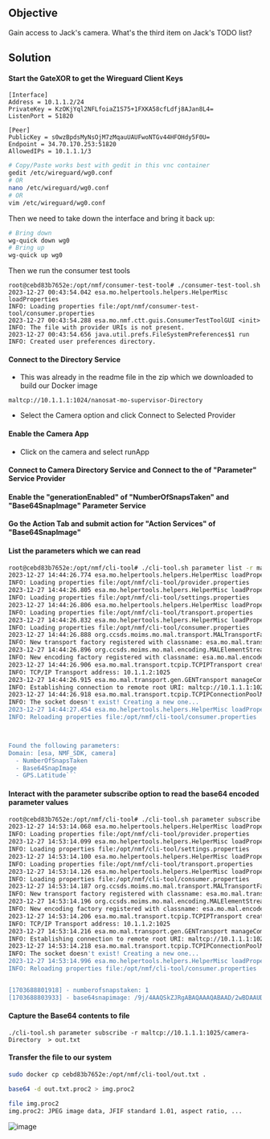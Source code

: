## Objective
Gain access to Jack's camera. What's the third item on Jack's TODO list?

## Solution

#### Start the GateXOR to get the Wireguard Client Keys
```
[Interface]
Address = 10.1.1.2/24
PrivateKey = KzOKjYql2NFLfoiaZ1S75+1FXKA58cfLdfj8AJan8L4=
ListenPort = 51820

[Peer]
PublicKey = s0wzBpdsMyNsOjM7zMqauUAUFwoNTGv44HFOHdy5F0U=
Endpoint = 34.70.170.253:51820
AllowedIPs = 10.1.1.1/3
```
``` bash
# Copy/Paste works best with gedit in this vnc container
gedit /etc/wireguard/wg0.conf
# OR
nano /etc/wireguard/wg0.conf
# OR
vim /etc/wireguard/wg0.conf
```

Then we need to take down the interface and bring it back up:

``` bash
# Bring down
wg-quick down wg0
# Bring up
wg-quick up wg0
```
Then we run the consumer test tools
```
root@cebd83b7652e:/opt/nmf/consumer-test-tool# ./consumer-test-tool.sh 
2023-12-27 00:43:54.042 esa.mo.helpertools.helpers.HelperMisc loadProperties
INFO: Loading properties file:/opt/nmf/consumer-test-tool/consumer.properties
2023-12-27 00:43:54.288 esa.mo.nmf.ctt.guis.ConsumerTestToolGUI <init>
INFO: The file with provider URIs is not present.
2023-12-27 00:43:54.656 java.util.prefs.FileSystemPreferences$1 run
INFO: Created user preferences directory.

```

#### Connect to the Directory Service

- This was already in the readme file in the zip which we downloaded to build our Docker image
```
maltcp://10.1.1.1:1024/nanosat-mo-supervisor-Directory
```
- Select the Camera option and click Connect to Selected Provider

#### Enable the Camera App
- Click on the camera and select runApp

#### Connect to Camera Directory Service and Connect to the of "Parameter" Service Provider
 
#### Enable the "generationEnabled" of "NumberOfSnapsTaken" and "Base64SnapImage" Parameter Service

#### Go the Action Tab and submit action for "Action Services" of "Base64SnapImage"

#### List the parameters which we can read
```bash
root@cebd83b7652e:/opt/nmf/cli-tool# ./cli-tool.sh parameter list -r maltcp://10.1.1.1:1025/camera-Directory
2023-12-27 14:44:26.774 esa.mo.helpertools.helpers.HelperMisc loadProperties
INFO: Loading properties file:/opt/nmf/cli-tool/provider.properties
2023-12-27 14:44:26.805 esa.mo.helpertools.helpers.HelperMisc loadProperties
INFO: Loading properties file:/opt/nmf/cli-tool/settings.properties
2023-12-27 14:44:26.806 esa.mo.helpertools.helpers.HelperMisc loadProperties
INFO: Loading properties file:/opt/nmf/cli-tool/transport.properties
2023-12-27 14:44:26.832 esa.mo.helpertools.helpers.HelperMisc loadProperties
INFO: Loading properties file:/opt/nmf/cli-tool/consumer.properties
2023-12-27 14:44:26.888 org.ccsds.moims.mo.mal.transport.MALTransportFactory newFactory
INFO: New transport factory registered with classname: esa.mo.mal.transport.tcpip.TCPIPTransportFactoryImpl
2023-12-27 14:44:26.896 org.ccsds.moims.mo.mal.encoding.MALElementStreamFactory newFactory
INFO: New encoding factory registered with classname: esa.mo.mal.encoder.binary.fixed.FixedBinaryStreamFactory
2023-12-27 14:44:26.906 esa.mo.mal.transport.tcpip.TCPIPTransport createTransportAddress
INFO: TCP/IP Transport address: 10.1.1.2:1025
2023-12-27 14:44:26.915 esa.mo.mal.transport.gen.GENTransport manageCommunicationChannel
INFO: Establishing connection to remote root URI: maltcp://10.1.1.1:1025
2023-12-27 14:44:26.918 esa.mo.mal.transport.tcpip.TCPIPConnectionPoolManager get
INFO: The socket doesn't exist! Creating a new one...
2023-12-27 14:44:27.454 esa.mo.helpertools.helpers.HelperMisc loadProperties
INFO: Reloading properties file:/opt/nmf/cli-tool/consumer.properties



Found the following parameters: 
Domain: [esa, NMF_SDK, camera]
  - NumberOfSnapsTaken
  - Base64SnapImage
  - GPS.Latitude```

```

#### Interact with the parameter subscribe option to read the base64 encoded parameter values
```bash 
root@cebd83b7652e:/opt/nmf/cli-tool# ./cli-tool.sh parameter subscribe -r maltcp://10.1.1.1:1025/camera-Directory 
2023-12-27 14:53:14.068 esa.mo.helpertools.helpers.HelperMisc loadProperties
INFO: Loading properties file:/opt/nmf/cli-tool/provider.properties
2023-12-27 14:53:14.099 esa.mo.helpertools.helpers.HelperMisc loadProperties
INFO: Loading properties file:/opt/nmf/cli-tool/settings.properties
2023-12-27 14:53:14.100 esa.mo.helpertools.helpers.HelperMisc loadProperties
INFO: Loading properties file:/opt/nmf/cli-tool/transport.properties
2023-12-27 14:53:14.126 esa.mo.helpertools.helpers.HelperMisc loadProperties
INFO: Loading properties file:/opt/nmf/cli-tool/consumer.properties
2023-12-27 14:53:14.187 org.ccsds.moims.mo.mal.transport.MALTransportFactory newFactory
INFO: New transport factory registered with classname: esa.mo.mal.transport.tcpip.TCPIPTransportFactoryImpl
2023-12-27 14:53:14.196 org.ccsds.moims.mo.mal.encoding.MALElementStreamFactory newFactory
INFO: New encoding factory registered with classname: esa.mo.mal.encoder.binary.fixed.FixedBinaryStreamFactory
2023-12-27 14:53:14.206 esa.mo.mal.transport.tcpip.TCPIPTransport createTransportAddress
INFO: TCP/IP Transport address: 10.1.1.2:1025
2023-12-27 14:53:14.216 esa.mo.mal.transport.gen.GENTransport manageCommunicationChannel
INFO: Establishing connection to remote root URI: maltcp://10.1.1.1:1025
2023-12-27 14:53:14.218 esa.mo.mal.transport.tcpip.TCPIPConnectionPoolManager get
INFO: The socket doesn't exist! Creating a new one...
2023-12-27 14:53:14.996 esa.mo.helpertools.helpers.HelperMisc loadProperties
INFO: Reloading properties file:/opt/nmf/cli-tool/consumer.properties


[1703688801918] - numberofsnapstaken: 1
[1703688803933] - base64snapimage: /9j/4AAQSkZJRgABAQAAAQABAAD/2wBDAAUDBAQEAwUEBAQFBQUGBwwIBwcHBw8LCwkMEQ8SEhEPERETFhwXExQaFRERGCEYGh0dHx8fExciJCIeJBweHx7/2wBDAQUFBQcGBw4ICA4eFBEUHh4eHh4eHh4eHh4eHh4eHh4eHh4eHh4eHh4eHh4eHh4eHh4eHh4eHh4eHh4eHh4eHh7/wAARCAgACAADAREAAhEBAxEB/8QAHQAAAAcBA
```
#### Capture the Base64 contents to file
```
./cli-tool.sh parameter subscribe -r maltcp://10.1.1.1:1025/camera-Directory  > out.txt
```

#### Transfer the file to our system

```bash
sudo docker cp cebd83b7652e:/opt/nmf/cli-tool/out.txt .
```
```bash
base64 -d out.txt.proc2 > img.proc2
```
```bash
file img.proc2               
img.proc2: JPEG image data, JFIF standard 1.01, aspect ratio, ...
```
![image](https://github.com/dibsy/sans-holiday-hack-2023/assets/1623243/60474560-0f3c-479a-b5f3-ad14718bc86e)
